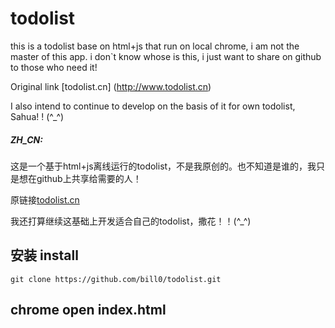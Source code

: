 # todolist
this is a todolist base on html+js that run on local chrome, i am not the master of this app. i don`t know whose is this, i just want to share on github to those who need it!

Original link [todolist.cn] (http://www.todolist.cn)

I also intend to continue to develop on the basis of it for own todolist, Sahua! ! (^_^)


##### ZH_CN:

这是一个基于html+js离线运行的todolist，不是我原创的。也不知道是谁的，我只是想在github上共享给需要的人！

原链接[todolist.cn](http://todolist.cn)

我还打算继续这基础上开发适合自己的todolist，撒花！！(^_^)

## 安装 install
`git clone https://github.com/bill0/todolist.git`

## chrome open index.html

